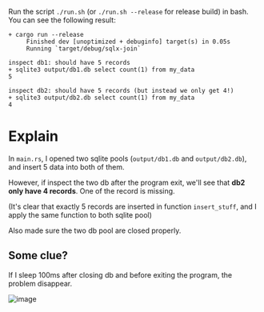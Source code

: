 Run the script `./run.sh` (or `./run.sh --release` for release build) in bash. You can see the following result:

```
+ cargo run --release
     Finished dev [unoptimized + debuginfo] target(s) in 0.05s
     Running `target/debug/sqlx-join`

inspect db1: should have 5 records
+ sqlite3 output/db1.db select count(1) from my_data
5

inspect db2: should have 5 records (but instead we only get 4!)
+ sqlite3 output/db2.db select count(1) from my_data
4
```

# Explain
In `main.rs`, I opened two sqlite pools (`output/db1.db` and `output/db2.db`), and insert 5 data into both of them.

However, if inspect the two db after the program exit, we'll see that **db2 only have 4 records**. One of the record is missing.

(It's clear that exactly 5 records are inserted in function `insert_stuff`, and I apply the same function to both sqlite pool)

Also made sure the two db pool are closed properly.


## Some clue?
If I sleep 100ms after closing db and before exiting the program, the problem disappear.

![image](https://user-images.githubusercontent.com/3937480/216809053-81b6456a-d305-4df6-8afe-7a84c4b1b8e0.png)
